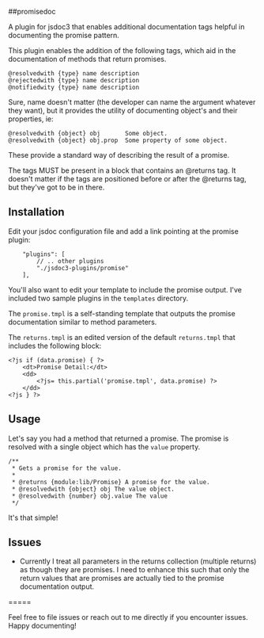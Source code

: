 ##promisedoc

A plugin for jsdoc3 that enables additional documentation tags helpful in documenting the promise pattern.

This plugin enables the addition of the following tags, which aid in the documentation of methods that return promises.

```
@resolvedwith {type} name description
@rejectedwith {type} name description
@notifiedwity {type} name description
```

Sure, name doesn't matter (the developer can name the argument whatever they want), but it provides the utility of
documenting object's and their properties, ie:

```
@resolvedwith {object} obj       Some object.
@resolvedwith {object} obj.prop  Some property of some object.
```

These provide a standard way of describing the result of a promise.

The tags MUST be present in a block that contains an @returns tag.  It doesn't matter if the tags are positioned before
or after the @returns tag, but they've got to be in there.

## Installation

Edit your jsdoc configuration file and add a link pointing at the promise plugin:

```
    "plugins": [
        // .. other plugins
        "./jsdoc3-plugins/promise"
    ],

```

You'll also want to edit your template to include the promise output.  I've included two sample plugins in the `templates`
directory.

The `promise.tmpl` is a self-standing template that outputs the promise documentation similar to method parameters.

The `returns.tmpl` is an edited version of the default `returns.tmpl` that includes the following block:

```
<?js if (data.promise) { ?>
    <dt>Promise Detail:</dt>
	<dd>
	    <?js= this.partial('promise.tmpl', data.promise) ?>
	</dd>
<?js } ?>
```

## Usage

Let's say you had a method that returned a promise.  The promise is resolved with a single object which has the `value`
property.

```
/**
 * Gets a promise for the value.
 *
 * @returns {module:lib/Promise} A promise for the value.
 * @resolvedwith {object} obj The value object.
 * @resolvedwith {number} obj.value The value
 */
 ```

 It's that simple!

## Issues

 * Currently I treat all parameters in the returns collection (multiple returns) as though they are promises.  I need
to enhance this such that only the return values that are promises are actually tied to the promise documentation output.

 =====

 Feel free to file issues or reach out to me directly if you encounter issues.  Happy documenting!